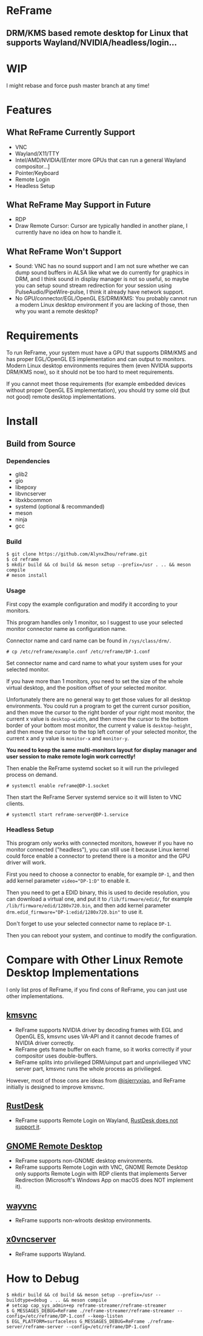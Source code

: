 ReFrame
=======

DRM/KMS based remote desktop for Linux that supports Wayland/NVIDIA/headless/login…
-----------------------------------------------------------------------------------

# WIP

I might rebase and force push master branch at any time!

# Features

## What ReFrame Currently Support

- VNC
- Wayland/X11/TTY
- Intel/AMD/NVIDIA/[Enter more GPUs that can run a general Wayland compositor…]
- Pointer/Keyboard
- Remote Login
- Headless Setup

## What ReFrame May Support in Future

- RDP
- Draw Remote Cursor: Cursor are typically handled in another plane, I currently have no idea on how to handle it.

## What ReFrame Won't Support

- Sound: VNC has no sound support and I am not sure whether we can dump sound buffers in ALSA like what we do currently for graphics in DRM, and I think sound in display manager is not so useful, so maybe you can setup sound stream redirection for your session using PulseAudio/PipeWire-pulse, I think it already have network support.
- No GPU/connector/EGL/OpenGL ES/DRM/KMS: You probably cannot run a modern Linux desktop environment if you are lacking of those, then why you want a remote desktop?

# Requirements

To run ReFrame, your system must have a GPU that supports DRM/KMS and has proper EGL/OpenGL ES implementation and can output to monitors. Modern Linux desktop environments requires them (even NVIDIA supports DRM/KMS now), so it should not be too hard to meet requirements.

If you cannot meet those requirements (for example embedded devices without proper OpenGL ES implementation), you should try some old (but not good) remote desktop implementations.

# Install

## Build from Source

### Dependencies

- glib2
- gio
- libepoxy
- libvncserver
- libxkbcommon
- systemd (optional & recommanded)
- meson
- ninja
- gcc

### Build

```
$ git clone https://github.com/AlynxZhou/reframe.git
$ cd reframe
$ mkdir build && cd build && meson setup --prefix=/usr . .. && meson compile
# meson install
```

### Usage

First copy the example configuration and modify it according to your monitors.

This program handles only 1 monitor, so I suggest to use your selected monitor connector name as configuration name.

Connector name and card name can be found in `/sys/class/drm/`.

```
# cp /etc/reframe/example.conf /etc/reframe/DP-1.conf
```

Set connector name and card name to what your system uses for your selected monitor.

If you have more than 1 monitors, you need to set the size of the whole virtual desktop, and the position offset of your selected monitor.

Unfortunately there are no general way to get those values for all desktop environments. You could run a program to get the current cursor position, and then move the cursor to the right border of your right most monitor, the current x value is `desktop-width`, and then move the cursor to the bottom border of your bottom most monitor, the current y value is `desktop-height`, and then move the cursor to the top left corner of your selected monitor, the current x and y value is `monitor-x` and `monitor-y`.

**You need to keep the same multi-monitors layout for display manager and user session to make remote login work correctly!**

Then enable the ReFrame systemd socket so it will run the privileged process on demand.

```
# systemctl enable reframe@DP-1.socket
```

Then start the ReFrame Server systemd service so it will listen to VNC clients.

```
# systemctl start reframe-server@DP-1.service
```

### Headless Setup

This program only works with connected monitors, however if you have no monitor connected ("headless"), you can still use it because Linux kernel could force enable a connector to pretend there is a monitor and the GPU driver will work.

First you need to choose a connector to enable, for example `DP-1`, and then add kernel parameter `video="DP-1:D"` to enable it.

Then you need to get a EDID binary, this is used to decide resolution, you can download a virtual one, and put it to `/lib/firmware/edid/`, for example `/lib/firmware/edid/1280x720.bin`, and then add kernel parameter `drm.edid_firmware="DP-1:edid/1280x720.bin"` to use it.

Don't forget to use your selected connector name to replace `DP-1`.

Then you can reboot your system, and continue to modify the configuration.

# Compare with Other Linux Remote Desktop Implementations

I only list pros of ReFrame, if you find cons of ReFrame, you can just use other implementations.

## [kmsvnc](https://github.com/isjerryxiao/kmsvnc/)

- ReFrame supports NVIDIA driver by decoding frames with EGL and OpenGL ES, kmsvnc uses VA-API and it cannot decode frames of NVIDIA driver correctly.
- ReFrame gets frame buffer on each frame, so it works correctly if your compositor uses double-buffers.
- ReFrame splits into privilieged DRM/uinput part and unprivilieged VNC server part, kmsvnc runs the whole process as privilieged.

However, most of those cons are ideas from [@isjerryxiao](https://github.com/isjerryxiao/), and ReFrame initially is designed to improve kmsvnc.

## [RustDesk](https://github.com/rustdesk/rustdesk/)

- ReFrame supports Remote Login on Wayland, [RustDesk does not support it](https://rustdesk.com/docs/en/client/linux/#login-screen).

## [GNOME Remote Desktop](https://gitlab.gnome.org/GNOME/gnome-remote-desktop/)

- ReFrame supports non-GNOME desktop environments.
- ReFrame supports Remote Login with VNC, GNOME Remote Desktop only supports Remote Login with RDP clients that implements Server Redirection (Microsoft's Windows App on macOS does NOT implement it).

## [wayvnc](https://github.com/any1/wayvnc/)

- ReFrame supports non-wlroots desktop environments.

## [x0vncserver](https://tigervnc.org/)

- ReFrame supports Wayland.

# How to Debug

```
$ mkdir build && cd build && meson setup --prefix=/usr --buildtype=debug . .. && meson compile
# setcap cap_sys_admin+ep reframe-streamer/reframe-streamer
$ G_MESSAGES_DEBUG=ReFrame ./reframe-streamer/reframe-streamer --config=/etc/reframe/DP-1.conf --keep-listen
$ EGL_PLATFORM=surfaceless G_MESSAGES_DEBUG=ReFrame ./reframe-server/reframe-server --config=/etc/reframe/DP-1.conf
```
